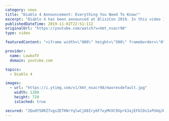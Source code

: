```yaml
---
category: news
title: "Diablo 4 Announcement: Everything You Need To Know!"
excerpt: "Diablo 4 has been announced at BlizzCon 2019. In this video I go over everything you need to know about this upcoming Blizzard Entertainment game."
publishedDateTime: 2019-11-02T22:51:11Z
originalUrl: "https://youtube.com/watch?v=Xmt_nsacr98"
type: video

featuredContent: "<iframe width=\"800\" height=\"500\" frameborder=\"0\" src=\"https://www.youtube.com/embed/Xmt_nsacr98\" allow=\"accelerometer; autoplay; encrypted-media; gyroscope; picture-in-picture\" allowfullscreen></iframe>"

provider:
  name: LowkoTV
  domain: youtube.com

topics:
  - Diablo 4

images:
  - url: "https://i.ytimg.com/vi/Xmt_nsacr98/maxresdefault.jpg"
    width: 1280
    height: 720
    isCached: true

secured: "2QudY58RZ7vgsZETKNrYqlwCjO8Iry6F7xyMVXC9Vprk3ajEFblDs1xPUUqJOV1AW0WUdA6Uwjb/8LIRWRyNmK6BVCOXNtll9OTh1Aj6ebH5015t4KNzNstHQ6gkw/NNADazMuAjBWqFMe5zOSTNV/5SgGhgD20IEB3EaZN1hcqmNvv/t5A4rBlUgGK8pLRezUSjttCRmTIMiv5gMA05zZCSPOTViZSGAefuxUYOe0xf7XIgdGdGFKruogupI7fggFVH0UkPEE1XEogx+9X5aPig6qH4jmM0q45Cig4kkOvFoG31Kye7P5NeZq6h5k5sPMhwFf8eyearUkuUeK915Y8dLDGxo0twqPJ/YopTSePuyaeRYV+Rklry6cIxcY5b01O0FoOhRxTT8RviuLNutL9QTtii2xcgLoHkdx5LOsr/hqyzQGJFDVUq8nO90Y2J;94/jHon2Fd8WZp/4pP04kA=="
---
```


